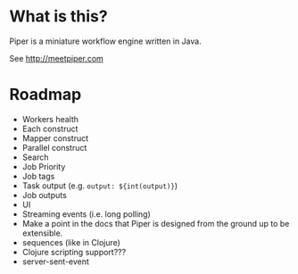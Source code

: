 # What is this?

Piper is a miniature workflow engine written in Java. 

See http://meetpiper.com

# Roadmap

- Workers health
- Each construct
- Mapper construct
- Parallel construct
- Search
- Job Priority
- Job tags
- Task output (e.g. `output: ${int(output)}`)
- Job outputs
- UI
- Streaming events (i.e. long polling)
- Make a point in the docs that Piper is designed from the ground up to be extensible.  
- sequences (like in Clojure)
- Clojure scripting support???
- server-sent-event

